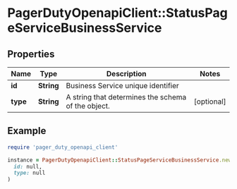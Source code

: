 # PagerDutyOpenapiClient::StatusPageServiceBusinessService

## Properties

| Name | Type | Description | Notes |
| ---- | ---- | ----------- | ----- |
| **id** | **String** | Business Service unique identifier |  |
| **type** | **String** | A string that determines the schema of the object. | [optional] |

## Example

```ruby
require 'pager_duty_openapi_client'

instance = PagerDutyOpenapiClient::StatusPageServiceBusinessService.new(
  id: null,
  type: null
)
```


